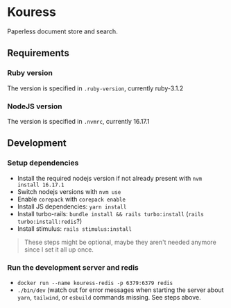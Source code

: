 # Kouress

Paperless document store and search.

## Requirements

### Ruby version

The version is specified in `.ruby-version`, currently ruby-3.1.2

### NodeJS version

The version is specified in `.nvmrc`, currently 16.17.1

## Development

### Setup dependencies

- Install the required nodejs version if not already present with `nvm install 16.17.1`
- Switch nodejs versions with `nvm use`
- Enable `corepack` with `corepack enable`
- Install JS dependencies: `yarn install`
- Install turbo-rails: `bundle install && rails turbo:install` (`rails turbo:install:redis`?)
- Install stimulus: `rails stimulus:install`

> These steps might be optional, maybe they aren't needed anymore since I set it all up once.

### Run the development server and redis

- `docker run --name kouress-redis -p 6379:6379 redis`
- `./bin/dev` (watch out for error messages when starting the server about `yarn`, `tailwind`, or `esbuild` commands missing. See steps above.
